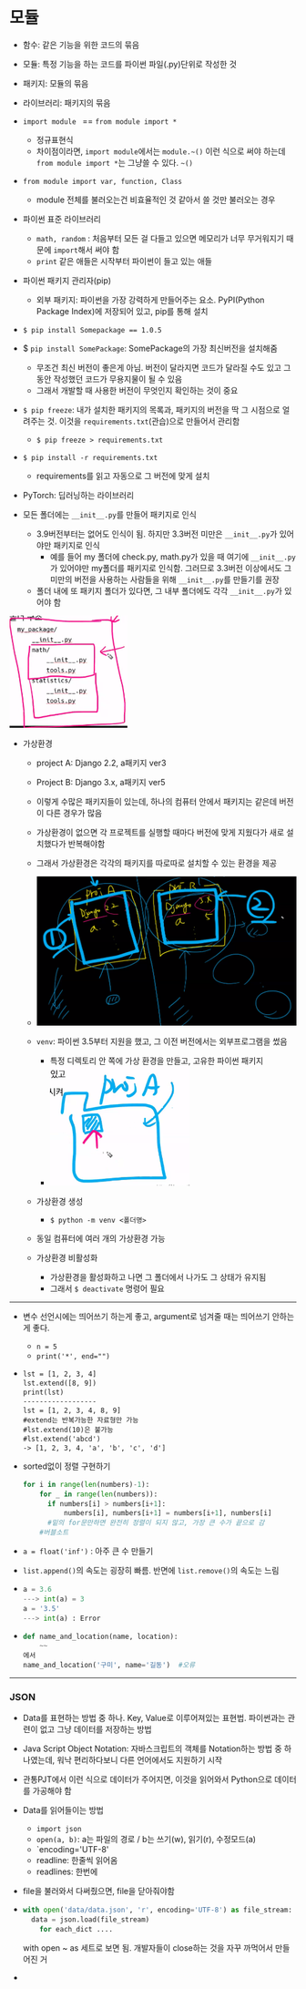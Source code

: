 # 모듈

- 함수: 같은 기능을 위한 코드의 묶음
- 모듈: 특정 기능을 하는 코드를 파이썬 파일(.py)단위로 작성한 것
- 패키지: 모듈의 묶음
- 라이브러리: 패키지의 묶음



- `import module ` == `from module import *`
  - 정규표현식
  - 차이점이라면, `import module`에서는 `module.~()` 이런 식으로 써야 하는데 `from module import *`는 그냥쓸 수 있다. `~()`
- `from module import var, function, Class`
  - module 전체를 불러오는건 비효율적인 것 같아서 쓸 것만 불러오는 경우

- 파이썬 표준 라이브러리
  - `math, random` : 처음부터 모든 걸 다들고 있으면 메모리가 너무 무거워지기 때문에 `import`해서 써야 함
  - `print` 같은 애들은 시작부터 파이썬이 들고 있는 애들
- 파이썬 패키지 관리자(pip)
  - 외부 패키지: 파이썬을 가장 강력하게 만들어주는 요소. PyPI(Python Package Index)에 저장되어 있고, pip를 통해 설치

- `$ pip install Somepackage == 1.0.5`
- $ `pip install SomePackage`: SomePackage의 가장 최신버전을 설치해줌
  - 무조건 최신 버전이 좋은게 아님. 버전이 달라지면 코드가 달라질 수도 있고 그동안 작성했던 코드가 무용지물이 될 수 있음
  - 그래서 개발할 때 사용한 버전이 무엇인지 확인하는 것이 중요 

- `$ pip freeze`: 내가 설치한 패키지의 목록과, 패키지의 버전을 딱 그 시점으로 얼려주는 것. 이것을 `requirements.txt`(관습)으로 만들어서 관리함
  - `$ pip freeze > requirements.txt`
- `$ pip install -r requirements.txt`
  - requirements를 읽고 자동으로 그 버전에 맞게 설치
- PyTorch: 딥러닝하는 라이브러리
- 모든 폴더에는 `__init__.py`를 만들어 패키지로 인식
  - 3.9버전부터는 없어도 인식이 됨. 하지만 3.3버전 미만은 `__init__.py`가 있어야만 패키지로 인식
    - 예를 들어 my 폴더에 check.py, math.py가 있을 때 여기에 `__init__.py`가 있어야만 my폴더를 패키지로 인식함. 그러므로 3.3버전 이상에서도 그 미만의 버전을 사용하는 사람들을 위해 `__init__.py`를 만들기를 권장
  - 폴더 내에 또 패키지 폴더가 있다면, 그 내부 폴더에도 각각 `__init__.py`가 있어야 함

![image-20220120095248412](220120_note.assets/image-20220120095248412.png)



- 가상환경

  - project A: Django 2.2, a패키지 ver3
  - Project B: Django 3.x, a패키지 ver5
  - 이렇게 수많은 패키지들이 있는데, 하나의 컴퓨터 안에서 패키지는 같은데 버전이 다른 경우가 많음
  - 가상환경이 없으면 각 프로젝트를 실행할 때마다 버전에 맞게 지웠다가 새로 설치했다가 반복해야함
  - 그래서 가상환경은 각각의 패키지를 따로따로 설치할 수 있는 환경을 제공 
  - ![venv](220120_note.assets/venv.png)

  - `venv`: 파이썬 3.5부터 지원을 했고, 그 이전 버전에서는 외부프로그램을 썼음
    - 특정 디렉토리 안 쪽에 가상 환경을 만들고, 고유한 파이썬 패키지 
    - ![image-20220120101233060](220120_note.assets/image-20220120101233060.png)
  - 가상환경 생성
    - `$ python -m venv <폴더명>`
  - 동일 컴퓨터에 여러 개의 가상환경 가능
  - 가상환경 비활성화
    - 가상환경을 활성화하고 나면 그 폴더에서 나가도 그 상태가 유지됨
    - 그래서 `$ deactivate` 명령어 필요



---------

- 변수 선언시에는 띄어쓰기 하는게 좋고, argument로 넘겨줄 때는 띄어쓰기 안하는 게 좋다.

  - `n = 5`
  - `print('*', end="")`

- ```pytho
  lst = [1, 2, 3, 4]
  lst.extend([8, 9])
  print(lst)
  ------------------
  lst = [1, 2, 3, 4, 8, 9]
  #extend는 반복가능한 자료형만 가능
  #lst.extend(10)은 불가능
  #lst.extend('abcd')
  -> [1, 2, 3, 4, 'a', 'b', 'c', 'd']
  ```

- sorted없이 정렬 구현하기

  ```python
  for i in range(len(numbers)-1):
      for _ in range(len(numbers)):
  	    if numbers[i] > numbers[i+1]:
      	    numbers[i], numbers[i+1] = numbers[i+1], numbers[i]
      	#밑의 for문만하면 완전히 정렬이 되지 않고, 가장 큰 수가 끝으로 감
      #버블소트
  ```

- `a = float('inf')` : 아주 큰 수 만들기

- `list.append()`의 속도는 굉장히 빠름. 반면에 `list.remove()`의 속도는 느림

- ```python
  a = 3.6
  ---> int(a) = 3
  a = '3.5'
  ---> int(a) : Error
  ```

-  ```python
   def name_and_location(name, location):
       ~~
   에서
   name_and_location('구미', name='길동')  #오류
   ```



---

### JSON

- Data를 표현하는 방법 중 하나. Key, Value로 이루어져있는 표현법. 파이썬과는 관련이 없고 그냥 데이터를 저장하는 방법

- Java Script Object Notation: 자바스크립트의 객체를 Notation하는 방법 중 하나였는데, 워낙 편리하다보니 다른 언어에서도 지원하기 시작

- 관통PJT에서 이런 식으로 데이터가 주어지면, 이것을 읽어와서 Python으로 데이터를 가공해야 함

- Data를 읽어들이는 방법

  - `import json`
  - `open(a, b)`: a는 파일의 경로 / b는 쓰기(w), 읽기(r), 수정모드(a)
  - `encoding='UTF-8'
  - readline: 한줄씩 읽어옴
  - readlines: 한번에 

- file을 불러와서 다써줬으면, file을 닫아줘야함

- ```python 
  with open('data/data.json', 'r', encoding='UTF-8') as file_stream:
  	data = json.load(file_stream)
      for each_dict ....
  ```

  with open ~ as 세트로 보면 됨. 개발자들이 close하는 것을 자꾸 까먹어서 만들어진 거

- 